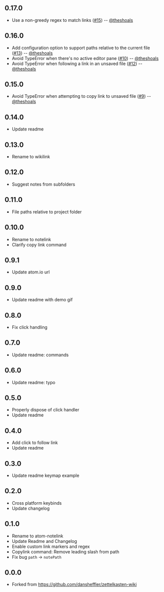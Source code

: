 ## 0.17.0
* Use a non-greedy regex to match links ([#15](https://github.com/Zettelkasten-Method/atom-wikilink/issues/15)) -- [@theshoals](https://github.com/theshoals)

## 0.16.0
* Add configuration option to support paths relative to the current file ([#13](https://github.com/Zettelkasten-Method/atom-wikilink/issues/13)) -- [@theshoals](https://github.com/theshoals)
* Avoid TypeError when there's no active editor pane ([#10](https://github.com/Zettelkasten-Method/atom-wikilink/issues/10)) -- [@theshoals](https://github.com/theshoals)
* Avoid TypeError when following a link in an unsaved file ([#12](https://github.com/Zettelkasten-Method/atom-wikilink/issues/12)) -- [@theshoals](https://github.com/theshoals)

## 0.15.0
* Avoid TypeError when attempting to copy link to unsaved file ([#9](https://github.com/Zettelkasten-Method/atom-wikilink/pull/9)) -- [@theshoals](https://github.com/theshoals)

## 0.14.0
* Update readme

## 0.13.0
* Rename to wikilink

## 0.12.0
* Suggest notes from subfolders

## 0.11.0
* File paths relative to project folder

## 0.10.0
* Rename to notelink
* Clarify copy link command

## 0.9.1
* Update atom.io url

## 0.9.0
* Update readme with demo gif

## 0.8.0
* Fix click handling

## 0.7.0
* Update readme: commands

## 0.6.0
* Update readme: typo

## 0.5.0
* Properly dispose of click handler
* Update readme

## 0.4.0
* Add click to follow link
* Update readme

## 0.3.0
* Update readme keymap example

## 0.2.0
* Cross platform keybinds
* Update changelog

## 0.1.0
* Rename to atom-notelink
* Update Readme and Changelog
* Enable custom link markers and regex
* Copylink command: Remove leading slash from path
* Fix bug `path` -> `notePath`

## 0.0.0
* Forked from https://github.com/dansheffler/zettelkasten-wiki
